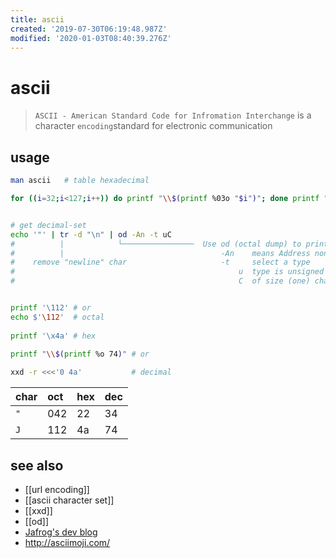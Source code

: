 ```yaml
---
title: ascii
created: '2019-07-30T06:19:48.987Z'
modified: '2020-01-03T08:40:39.276Z'
---
```


# ascii

> `ASCII - American Standard Code for Infromation Interchange` is a character `encoding`standard for electronic communication

## usage
```sh
man ascii   # table hexadecimal

for ((i=32;i<127;i++)) do printf "\\$(printf %03o "$i")"; done printf "\n"    # print all avail. characters


# get decimal-set
echo '"' | tr -d "\n" | od -An -t uC
#          |            └────────────────  Use od (octal dump) to print:
#          |                                   -An    means Address none
#    remove "newline" char                     -t     select a type
#                                                  u  type is unsigned decimal.
#                                                  C  of size (one) char


printf '\112' # or 
echo $'\112'  # octal 
 
printf '\x4a' # hex
 
printf "\\$(printf %o 74)" # or 

xxd -r <<<'0 4a'           # decimal
```

char | oct | hex |dec
:--  | :-- | :-- |:--
`"`  | 042 | 22  | 34
`J`  | 112 | 4a  | 74

## see also
- [[url encoding]]
- [[ascii character set]]
- [[xxd]]
- [[od]]
- [Jafrog's dev blog](http://jafrog.com/2013/11/23/colors-in-terminal.html)
- http://asciimoji.com/
